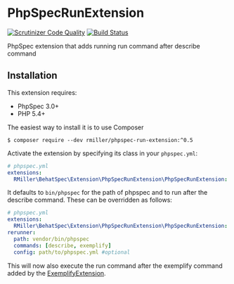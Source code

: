 PhpSpecRunExtension
===================

[![Scrutinizer Code Quality](https://scrutinizer-ci.com/g/richardmiller/PhpSpecRunExtension/badges/quality-score.png?b=master)](https://scrutinizer-ci.com/g/richardmiller/PhpSpecRunExtension/?branch=master)
[![Build Status](https://scrutinizer-ci.com/g/richardmiller/PhpSpecRunExtension/badges/build.png?b=master)](https://scrutinizer-ci.com/g/richardmiller/PhpSpecRunExtension/build-status/master)

PhpSpec extension that adds running run command after describe command

Installation
------------

This extension requires:

* PhpSpec 3.0+
* PHP 5.4+

The easiest way to install it is to use Composer

```
$ composer require --dev rmiller/phpspec-run-extension:^0.5
```

Activate the extension by specifying its class in your ``phpspec.yml``:

```yaml
# phpspec.yml
extensions:
  RMiller\BehatSpec\Extension\PhpSpecRunExtension\PhpSpecRunExtension: ~
```

It defaults to `bin/phpspec` for the path of phpspec and to run after the describe command.
These can be overridden as follows:

```yaml
# phpspec.yml
extensions:
  RMiller\BehatSpec\Extension\PhpSpecRunExtension\PhpSpecRunExtension: ~
rerunner:
  path: vendor/bin/phpspec
  commands: [describe, exemplify]
  config: path/to/phpspec.yml #optional
```

This will now also execute the run command after the exemplify command added by the
[ExemplifyExtension](https://github.com/richardmiller/ExemplifyExtension).
